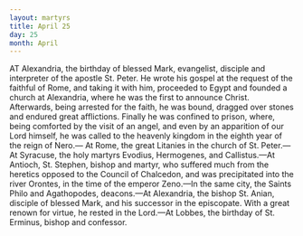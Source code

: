 ```yaml
---
layout: martyrs
title: April 25
day: 25
month: April
---
```

AT Alexandria, the birthday of blessed Mark,
evangelist, disciple and interpreter of the apostle
St. Peter. He wrote his gospel at the request of the
faithful of Rome, and taking it with him, proceeded
to Egypt and founded a church at Alexandria, where
he was the first to announce Christ. Afterwards,
being arrested for the faith, he was bound, dragged
over stones and endured great afflictions. Finally
he was confined to prison, where, being comforted
by the visit of an angel, and even by an apparition
of our Lord himself, he was called to the heavenly
kingdom in the eighth year of the reign of Nero.&mdash;
At Rome, the great Litanies in the church of St.
Peter.&mdash;At Syracuse, the holy martyrs Evodius, Hermogenes, and Callistus.&mdash;At Antioch, St. Stephen,
bishop and martyr, who suffered much from the
heretics opposed to the Council of Chalcedon, and
was precipitated into the river Orontes, in the time
of the emperor Zeno.&mdash;In the same city, the Saints
Philo and Agathopodes, deacons.&mdash;At Alexandria,
the bishop St. Anian, disciple of blessed Mark, and
his successor in the episcopate. With a great renown for virtue, he rested in the Lord.&mdash;At Lobbes,
the birthday of St. Erminus, bishop and confessor.


